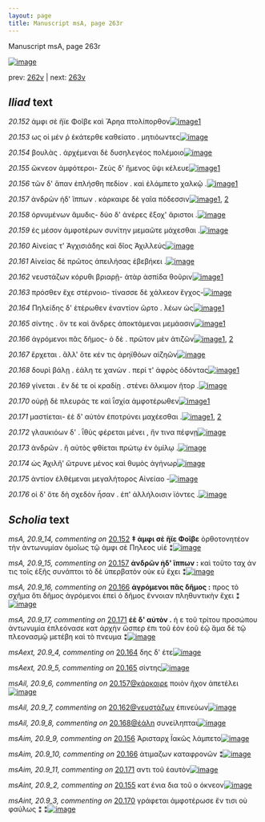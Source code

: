```yaml
---
layout: page
title: Manuscript msA, page 263r
---
```


Manuscript msA, page 263r

[![image](http://www.homermultitext.org/iipsrv?OBJ=IIP,1.0&FIF=/project/homer/pyramidal/deepzoom/hmt/vaimg/2017a/VA263RN_0433.tif&WID=100&CVT=JPEG)](http://www.homermultitext.org/ict2/?urn=urn:cite2:hmt:vaimg.2017a:VA263RN_0433)

prev:  [262v](../262v) | next:  [263v](../263v)

## *Iliad* text

*20.152* <a id="20.152"/> ἀμφι σὲ ἤϊε Φοῖβε καὶ Ἄρηα πτολίπορθον[![image](http://www.homermultitext.org/iipsrv?OBJ=IIP,1.0&FIF=/project/homer/pyramidal/deepzoom/hmt/vaimg/2017a/VA263RN_0433.tif&RGN=0.2023,0.1935,0.3616,0.03167&WID=1000&CVT=JPEG)](http://www.homermultitext.org/ict2/?urn=urn:cite2:hmt:vaimg.2017a:VA263RN_0433@0.2023,0.1935,0.3616,0.03167)[1](#msA_20.9_14)

*20.153* <a id="20.153"/> ως οἰ μέν ῥ ἑκάτερθε καθείατο . μητιόωντες[![image](http://www.homermultitext.org/iipsrv?OBJ=IIP,1.0&FIF=/project/homer/pyramidal/deepzoom/hmt/vaimg/2017a/VA263RN_0433.tif&RGN=0.1999,0.2185,0.3856,0.02490&WID=1000&CVT=JPEG)](http://www.homermultitext.org/ict2/?urn=urn:cite2:hmt:vaimg.2017a:VA263RN_0433@0.1999,0.2185,0.3856,0.02490)

*20.154* <a id="20.154"/> βουλὰς . ἀρχέμεναι δὲ δυσηλεγέος πολέμοιο[![image](http://www.homermultitext.org/iipsrv?OBJ=IIP,1.0&FIF=/project/homer/pyramidal/deepzoom/hmt/vaimg/2017a/VA263RN_0433.tif&RGN=0.1986,0.2379,0.3856,0.02739&WID=1000&CVT=JPEG)](http://www.homermultitext.org/ict2/?urn=urn:cite2:hmt:vaimg.2017a:VA263RN_0433@0.1986,0.2379,0.3856,0.02739)

*20.155* <a id="20.155"/> ὤκνεον ἀμφότεροι- Ζεὺς δ' ἥμενος ὕψι κέλευε[![image](http://www.homermultitext.org/iipsrv?OBJ=IIP,1.0&FIF=/project/homer/pyramidal/deepzoom/hmt/vaimg/2017a/VA263RN_0433.tif&RGN=0.1942,0.2566,0.4079,0.03043&WID=1000&CVT=JPEG)](http://www.homermultitext.org/ict2/?urn=urn:cite2:hmt:vaimg.2017a:VA263RN_0433@0.1942,0.2566,0.4079,0.03043)[1](#msAint_20.9_2)

*20.156* <a id="20.156"/> τῶν δ' ἅπαν ἐπλήσθη πεδίον . καὶ ἐλάμπετο χαλκῷ .[![image](http://www.homermultitext.org/iipsrv?OBJ=IIP,1.0&FIF=/project/homer/pyramidal/deepzoom/hmt/vaimg/2017a/VA263RN_0433.tif&RGN=0.1938,0.2762,0.4234,0.03278&WID=1000&CVT=JPEG)](http://www.homermultitext.org/ict2/?urn=urn:cite2:hmt:vaimg.2017a:VA263RN_0433@0.1938,0.2762,0.4234,0.03278)[1](#msAim_20.9_9)

*20.157* <a id="20.157"/> ἀνδρῶν ἠδ' ἵππων . κάρκαιρε δὲ γαῖα πόδεσσιν[![image](http://www.homermultitext.org/iipsrv?OBJ=IIP,1.0&FIF=/project/homer/pyramidal/deepzoom/hmt/vaimg/2017a/VA263RN_0433.tif&RGN=0.1938,0.2942,0.3965,0.02988&WID=1000&CVT=JPEG)](http://www.homermultitext.org/ict2/?urn=urn:cite2:hmt:vaimg.2017a:VA263RN_0433@0.1938,0.2942,0.3965,0.02988)[1](#msAil_20.9_6), [2](#msA_20.9_15)

*20.158* <a id="20.158"/> ὀρνυμένων ἄμυδις- δύο δ' ἀνέρες ἔξοχ' ἄριστοι .[![image](http://www.homermultitext.org/iipsrv?OBJ=IIP,1.0&FIF=/project/homer/pyramidal/deepzoom/hmt/vaimg/2017a/VA263RN_0433.tif&RGN=0.1888,0.3156,0.3965,0.02988&WID=1000&CVT=JPEG)](http://www.homermultitext.org/ict2/?urn=urn:cite2:hmt:vaimg.2017a:VA263RN_0433@0.1888,0.3156,0.3965,0.02988)

*20.159* <a id="20.159"/> ἐς μέσον ἀμφοτέρων συνίτην μεμαῶτε μάχεσθαι .[![image](http://www.homermultitext.org/iipsrv?OBJ=IIP,1.0&FIF=/project/homer/pyramidal/deepzoom/hmt/vaimg/2017a/VA263RN_0433.tif&RGN=0.1942,0.3307,0.4053,0.03472&WID=1000&CVT=JPEG)](http://www.homermultitext.org/ict2/?urn=urn:cite2:hmt:vaimg.2017a:VA263RN_0433@0.1942,0.3307,0.4053,0.03472)

*20.160* <a id="20.160"/> Αἰνείας τ' Ἀγχισιάδης καὶ δῖος Ἀχιλλεύς[![image](http://www.homermultitext.org/iipsrv?OBJ=IIP,1.0&FIF=/project/homer/pyramidal/deepzoom/hmt/vaimg/2017a/VA263RN_0433.tif&RGN=0.1923,0.3521,0.3718,0.02808&WID=1000&CVT=JPEG)](http://www.homermultitext.org/ict2/?urn=urn:cite2:hmt:vaimg.2017a:VA263RN_0433@0.1923,0.3521,0.3718,0.02808)

*20.161* <a id="20.161"/> Αἰνείας δὲ πρῶτος ἀπειλήσας ἐβεβήκει .[![image](http://www.homermultitext.org/iipsrv?OBJ=IIP,1.0&FIF=/project/homer/pyramidal/deepzoom/hmt/vaimg/2017a/VA263RN_0433.tif&RGN=0.1920,0.3708,0.3718,0.03029&WID=1000&CVT=JPEG)](http://www.homermultitext.org/ict2/?urn=urn:cite2:hmt:vaimg.2017a:VA263RN_0433@0.1920,0.3708,0.3718,0.03029)

*20.162* <a id="20.162"/> νευστάζων κόρυθι βριαρῇ- ἀτὰρ ἀσπίδα θοῦριν[![image](http://www.homermultitext.org/iipsrv?OBJ=IIP,1.0&FIF=/project/homer/pyramidal/deepzoom/hmt/vaimg/2017a/VA263RN_0433.tif&RGN=0.1879,0.3898,0.3970,0.02780&WID=1000&CVT=JPEG)](http://www.homermultitext.org/ict2/?urn=urn:cite2:hmt:vaimg.2017a:VA263RN_0433@0.1879,0.3898,0.3970,0.02780)[1](#msAil_20.9_7)

*20.163* <a id="20.163"/> πρόσθεν ἔχε στέρνοιο- τίνασσε δὲ χάλκεον ἔγχος-[![image](http://www.homermultitext.org/iipsrv?OBJ=IIP,1.0&FIF=/project/homer/pyramidal/deepzoom/hmt/vaimg/2017a/VA263RN_0433.tif&RGN=0.1842,0.4076,0.4237,0.03140&WID=1000&CVT=JPEG)](http://www.homermultitext.org/ict2/?urn=urn:cite2:hmt:vaimg.2017a:VA263RN_0433@0.1842,0.4076,0.4237,0.03140)

*20.164* <a id="20.164"/> Πηλείδης δ' ἑτέρωθεν ἐναντίον ῶρτο . λέων ὡς[![image](http://www.homermultitext.org/iipsrv?OBJ=IIP,1.0&FIF=/project/homer/pyramidal/deepzoom/hmt/vaimg/2017a/VA263RN_0433.tif&RGN=0.1805,0.4259,0.3957,0.02891&WID=1000&CVT=JPEG)](http://www.homermultitext.org/ict2/?urn=urn:cite2:hmt:vaimg.2017a:VA263RN_0433@0.1805,0.4259,0.3957,0.02891)[1](#msAext_20.9_4)

*20.165* <a id="20.165"/> σίντης . ὅν τε καὶ ἄνδρες ἀποκτάμεναι μεμάασιν[![image](http://www.homermultitext.org/iipsrv?OBJ=IIP,1.0&FIF=/project/homer/pyramidal/deepzoom/hmt/vaimg/2017a/VA263RN_0433.tif&RGN=0.1805,0.4445,0.4250,0.02891&WID=1000&CVT=JPEG)](http://www.homermultitext.org/ict2/?urn=urn:cite2:hmt:vaimg.2017a:VA263RN_0433@0.1805,0.4445,0.4250,0.02891)[1](#msAext_20.9_5)

*20.166* <a id="20.166"/> ἀγρόμενοι πᾶς δῆμος- ὁ δὲ . πρῶτον μὲν ἀτιζῶν[![image](http://www.homermultitext.org/iipsrv?OBJ=IIP,1.0&FIF=/project/homer/pyramidal/deepzoom/hmt/vaimg/2017a/VA263RN_0433.tif&RGN=0.1824,0.4645,0.3944,0.02891&WID=1000&CVT=JPEG)](http://www.homermultitext.org/ict2/?urn=urn:cite2:hmt:vaimg.2017a:VA263RN_0433@0.1824,0.4645,0.3944,0.02891)[1](#msA_20.9_16), [2](#msAim_20.9_10)

*20.167* <a id="20.167"/> ἔρχεται . ἂλλ' ὅτε κέν τις ἀρηϊθόων αἰζηῶν[![image](http://www.homermultitext.org/iipsrv?OBJ=IIP,1.0&FIF=/project/homer/pyramidal/deepzoom/hmt/vaimg/2017a/VA263RN_0433.tif&RGN=0.1890,0.4841,0.3944,0.02891&WID=1000&CVT=JPEG)](http://www.homermultitext.org/ict2/?urn=urn:cite2:hmt:vaimg.2017a:VA263RN_0433@0.1890,0.4841,0.3944,0.02891)

*20.168* <a id="20.168"/> δουρὶ βάλῃ . ἐάλη τε χανὼν . περί τ' ἀφρὸς ὀδόντας[![image](http://www.homermultitext.org/iipsrv?OBJ=IIP,1.0&FIF=/project/homer/pyramidal/deepzoom/hmt/vaimg/2017a/VA263RN_0433.tif&RGN=0.1802,0.5021,0.4263,0.03292&WID=1000&CVT=JPEG)](http://www.homermultitext.org/ict2/?urn=urn:cite2:hmt:vaimg.2017a:VA263RN_0433@0.1802,0.5021,0.4263,0.03292)[1](#msAil_20.9_8)

*20.169* <a id="20.169"/> γίνεται . ἒν δέ τε οἱ κραδίῃ . στένει ἄλκιμον ῆτορ .[![image](http://www.homermultitext.org/iipsrv?OBJ=IIP,1.0&FIF=/project/homer/pyramidal/deepzoom/hmt/vaimg/2017a/VA263RN_0433.tif&RGN=0.1802,0.5203,0.4143,0.02891&WID=1000&CVT=JPEG)](http://www.homermultitext.org/ict2/?urn=urn:cite2:hmt:vaimg.2017a:VA263RN_0433@0.1802,0.5203,0.4143,0.02891)

*20.170* <a id="20.170"/> οὐρῇ δὲ πλευράς τε καὶ ῗσχία ἀμφοτέρωθεν[![image](http://www.homermultitext.org/iipsrv?OBJ=IIP,1.0&FIF=/project/homer/pyramidal/deepzoom/hmt/vaimg/2017a/VA263RN_0433.tif&RGN=0.1837,0.5390,0.4143,0.02891&WID=1000&CVT=JPEG)](http://www.homermultitext.org/ict2/?urn=urn:cite2:hmt:vaimg.2017a:VA263RN_0433@0.1837,0.5390,0.4143,0.02891)[1](#msAint_20.9_3)

*20.171* <a id="20.171"/> μαστίεται- ἑὲ δ' αὐτὸν ἐποτρύνει μαχέεσθαι .[![image](http://www.homermultitext.org/iipsrv?OBJ=IIP,1.0&FIF=/project/homer/pyramidal/deepzoom/hmt/vaimg/2017a/VA263RN_0433.tif&RGN=0.1820,0.5603,0.3758,0.02462&WID=1000&CVT=JPEG)](http://www.homermultitext.org/ict2/?urn=urn:cite2:hmt:vaimg.2017a:VA263RN_0433@0.1820,0.5603,0.3758,0.02462)[1](#msAim_20.9_11), [2](#msA_20.9_17)

*20.172* <a id="20.172"/> γλαυκιόων δ' . ῗθὺς φέρεται μένει , ἤν τινα πέφνῃ[![image](http://www.homermultitext.org/iipsrv?OBJ=IIP,1.0&FIF=/project/homer/pyramidal/deepzoom/hmt/vaimg/2017a/VA263RN_0433.tif&RGN=0.1783,0.5781,0.4175,0.02766&WID=1000&CVT=JPEG)](http://www.homermultitext.org/ict2/?urn=urn:cite2:hmt:vaimg.2017a:VA263RN_0433@0.1783,0.5781,0.4175,0.02766)

*20.173* <a id="20.173"/> ἀνδρῶν . ἢ αὐτὸς φθίεται πρώτῳ ἐν ὁμίλῳ .[![image](http://www.homermultitext.org/iipsrv?OBJ=IIP,1.0&FIF=/project/homer/pyramidal/deepzoom/hmt/vaimg/2017a/VA263RN_0433.tif&RGN=0.1787,0.5943,0.3861,0.03126&WID=1000&CVT=JPEG)](http://www.homermultitext.org/ict2/?urn=urn:cite2:hmt:vaimg.2017a:VA263RN_0433@0.1787,0.5943,0.3861,0.03126)

*20.174* <a id="20.174"/> ὡς Ἀχιλῆ' ὤτρυνε μένος καὶ θυμὸς ἀγήνωρ[![image](http://www.homermultitext.org/iipsrv?OBJ=IIP,1.0&FIF=/project/homer/pyramidal/deepzoom/hmt/vaimg/2017a/VA263RN_0433.tif&RGN=0.1778,0.6151,0.3861,0.02586&WID=1000&CVT=JPEG)](http://www.homermultitext.org/ict2/?urn=urn:cite2:hmt:vaimg.2017a:VA263RN_0433@0.1778,0.6151,0.3861,0.02586)

*20.175* <a id="20.175"/> ἀντίον ἐλθέμεναι μεγαλήτορος Αἰνείαο -[![image](http://www.homermultitext.org/iipsrv?OBJ=IIP,1.0&FIF=/project/homer/pyramidal/deepzoom/hmt/vaimg/2017a/VA263RN_0433.tif&RGN=0.1787,0.6299,0.3668,0.02517&WID=1000&CVT=JPEG)](http://www.homermultitext.org/ict2/?urn=urn:cite2:hmt:vaimg.2017a:VA263RN_0433@0.1787,0.6299,0.3668,0.02517)

*20.176* <a id="20.176"/> οἱ δ' ὅτε δὴ σχεδὸν ἦσαν . ἐπ' ἀλλήλοισιν ϊόντες .[![image](http://www.homermultitext.org/iipsrv?OBJ=IIP,1.0&FIF=/project/homer/pyramidal/deepzoom/hmt/vaimg/2017a/VA263RN_0433.tif&RGN=0.1746,0.6497,0.4134,0.03181&WID=1000&CVT=JPEG)](http://www.homermultitext.org/ict2/?urn=urn:cite2:hmt:vaimg.2017a:VA263RN_0433@0.1746,0.6497,0.4134,0.03181)

## *Scholia* text

*msA, 20.9_14, commenting on* [20.152](#20.152)  <a id="msA_20.9_14"/> **‡ ἀμφι σὲ ἣϊε Φοῖβε** ὀρθοτονητέον τὴν ἀντωνυμίαν ὁμοῖως τῷ ἀμφι σὲ Πηλεος υἱέ ⁑[![image](http://www.homermultitext.org/iipsrv?OBJ=IIP,1.0&FIF=/project/homer/pyramidal/deepzoom/hmt/vaimg/2017a/VA263RN_0433.tif&RGN=0.2036,0.07939,0.4772,0.03195&WID=1000&CVT=JPEG)](http://www.homermultitext.org/ict2/?urn=urn:cite2:hmt:vaimg.2017a:VA263RN_0433@0.2036,0.07939,0.4772,0.03195)

*msA, 20.9_15, commenting on* [20.157](#20.157)  <a id="msA_20.9_15"/> **ἀνδρῶν ἠδ' ἵππων :** καὶ τοῦτο ταχ άν τις τοῖς ἑξῆς συνάπτοι τὸ δὲ ὑπερβατὸν οὐκ εὖ ἔχει ⁑[![image](http://www.homermultitext.org/iipsrv?OBJ=IIP,1.0&FIF=/project/homer/pyramidal/deepzoom/hmt/vaimg/2017a/VA263RN_0433.tif&RGN=0.2183,0.09806,0.5041,0.03084&WID=1000&CVT=JPEG)](http://www.homermultitext.org/ict2/?urn=urn:cite2:hmt:vaimg.2017a:VA263RN_0433@0.2183,0.09806,0.5041,0.03084)

*msA, 20.9_16, commenting on* [20.166](#20.166)  <a id="msA_20.9_16"/> **ἀγρόμενοι πᾶς δῆμος :** προς τὸ σχῆμα ὅτι δῆμος ἀγρόμενοι ἐπεὶ ὁ δῆμος ἔννοιαν πληθυντικὴν ἔχει ⁑[![image](http://www.homermultitext.org/iipsrv?OBJ=IIP,1.0&FIF=/project/homer/pyramidal/deepzoom/hmt/vaimg/2017a/VA263RN_0433.tif&RGN=0.5989,0.4667,0.1820,0.05685&WID=1000&CVT=JPEG)](http://www.homermultitext.org/ict2/?urn=urn:cite2:hmt:vaimg.2017a:VA263RN_0433@0.5989,0.4667,0.1820,0.05685)

*msA, 20.9_17, commenting on* [20.171](#20.171)  <a id="msA_20.9_17"/> **ἑὲ δ' αὐτὸν .** ἡ ε τοῦ τρίτου προσώπου ἀντωνυμία ἐπλεόνασε κατ ἀρχὴν ὥσπερ ἐπι τοῦ ἑὸν ἑοῦ ἑῷ ἅμα δὲ τῷ πλεονασμῷ μετέβη καὶ τὸ πνευμα ⁑[![image](http://www.homermultitext.org/iipsrv?OBJ=IIP,1.0&FIF=/project/homer/pyramidal/deepzoom/hmt/vaimg/2017a/VA263RN_0433.tif&RGN=0.6019,0.5166,0.2196,0.05685&WID=1000&CVT=JPEG)](http://www.homermultitext.org/ict2/?urn=urn:cite2:hmt:vaimg.2017a:VA263RN_0433@0.6019,0.5166,0.2196,0.05685)

*msAext, 20.9_4, commenting on* [20.164](#20.164)  <a id="msAext_20.9_4"/> δης δ' ἐτε[![image](http://www.homermultitext.org/iipsrv?OBJ=IIP,1.0&FIF=/project/homer/pyramidal/deepzoom/hmt/vaimg/2017a/VA263RN_0433.tif&RGN=0.8618,0.4416,0.03979,0.01494&WID=1000&CVT=JPEG)](http://www.homermultitext.org/ict2/?urn=urn:cite2:hmt:vaimg.2017a:VA263RN_0433@0.8618,0.4416,0.03979,0.01494)

*msAext, 20.9_5, commenting on* [20.165](#20.165)  <a id="msAext_20.9_5"/> σίντης[![image](http://www.homermultitext.org/iipsrv?OBJ=IIP,1.0&FIF=/project/homer/pyramidal/deepzoom/hmt/vaimg/2017a/VA263RN_0433.tif&RGN=0.8467,0.4710,0.04164,0.01674&WID=1000&CVT=JPEG)](http://www.homermultitext.org/ict2/?urn=urn:cite2:hmt:vaimg.2017a:VA263RN_0433@0.8467,0.4710,0.04164,0.01674)

*msAil, 20.9_6, commenting on* [20.157@κάρκαιρε](#20.157@κάρκαιρε)  <a id="msAil_20.9_6"/> ποιὸν ῆχον ἀπετέλει[![image](http://www.homermultitext.org/iipsrv?OBJ=IIP,1.0&FIF=/project/homer/pyramidal/deepzoom/hmt/vaimg/2017a/VA263RN_0433.tif&RGN=0.3889,0.2925,0.08751,0.01757&WID=1000&CVT=JPEG)](http://www.homermultitext.org/ict2/?urn=urn:cite2:hmt:vaimg.2017a:VA263RN_0433@0.3889,0.2925,0.08751,0.01757)

*msAil, 20.9_7, commenting on* [20.162@νευστάζων](#20.162@νευστάζων)  <a id="msAil_20.9_7"/> ἐπινεύων[![image](http://www.homermultitext.org/iipsrv?OBJ=IIP,1.0&FIF=/project/homer/pyramidal/deepzoom/hmt/vaimg/2017a/VA263RN_0433.tif&RGN=0.2189,0.3849,0.05177,0.01176&WID=1000&CVT=JPEG)](http://www.homermultitext.org/ict2/?urn=urn:cite2:hmt:vaimg.2017a:VA263RN_0433@0.2189,0.3849,0.05177,0.01176)

*msAil, 20.9_8, commenting on* [20.168@ἐάλη](#20.168@ἐάλη)  <a id="msAil_20.9_8"/> συνείληπται[![image](http://www.homermultitext.org/iipsrv?OBJ=IIP,1.0&FIF=/project/homer/pyramidal/deepzoom/hmt/vaimg/2017a/VA263RN_0433.tif&RGN=0.3277,0.5021,0.05343,0.01342&WID=1000&CVT=JPEG)](http://www.homermultitext.org/ict2/?urn=urn:cite2:hmt:vaimg.2017a:VA263RN_0433@0.3277,0.5021,0.05343,0.01342)

*msAim, 20.9_9, commenting on* [20.156](#20.156)  <a id="msAim_20.9_9"/> Ἀρισταρχ Ϊακῶς λάμπετο[![image](http://www.homermultitext.org/iipsrv?OBJ=IIP,1.0&FIF=/project/homer/pyramidal/deepzoom/hmt/vaimg/2017a/VA263RN_0433.tif&RGN=0.6212,0.2877,0.06982,0.02877&WID=1000&CVT=JPEG)](http://www.homermultitext.org/ict2/?urn=urn:cite2:hmt:vaimg.2017a:VA263RN_0433@0.6212,0.2877,0.06982,0.02877)

*msAim, 20.9_10, commenting on* [20.166](#20.166)  <a id="msAim_20.9_10"/> ἀτιμαζων καταφρονῶν ⁑[![image](http://www.homermultitext.org/iipsrv?OBJ=IIP,1.0&FIF=/project/homer/pyramidal/deepzoom/hmt/vaimg/2017a/VA263RN_0433.tif&RGN=0.5647,0.4759,0.04385,0.03264&WID=1000&CVT=JPEG)](http://www.homermultitext.org/ict2/?urn=urn:cite2:hmt:vaimg.2017a:VA263RN_0433@0.5647,0.4759,0.04385,0.03264)

*msAim, 20.9_11, commenting on* [20.171](#20.171)  <a id="msAim_20.9_11"/> αντι τοῦ ἑαυτὸν[![image](http://www.homermultitext.org/iipsrv?OBJ=IIP,1.0&FIF=/project/homer/pyramidal/deepzoom/hmt/vaimg/2017a/VA263RN_0433.tif&RGN=0.5765,0.5599,0.05748,0.01826&WID=1000&CVT=JPEG)](http://www.homermultitext.org/ict2/?urn=urn:cite2:hmt:vaimg.2017a:VA263RN_0433@0.5765,0.5599,0.05748,0.01826)

*msAint, 20.9_2, commenting on* [20.155](#20.155)  <a id="msAint_20.9_2"/> κατ ένια δια τοῦ ο όκνεον[![image](http://www.homermultitext.org/iipsrv?OBJ=IIP,1.0&FIF=/project/homer/pyramidal/deepzoom/hmt/vaimg/2017a/VA263RN_0433.tif&RGN=0.1236,0.2596,0.06872,0.02158&WID=1000&CVT=JPEG)](http://www.homermultitext.org/ict2/?urn=urn:cite2:hmt:vaimg.2017a:VA263RN_0433@0.1236,0.2596,0.06872,0.02158)

*msAint, 20.9_3, commenting on* [20.170](#20.170)  <a id="msAint_20.9_3"/> γράφεται ἀμφοτέρωσε ἔν τισι οὺ φαύλως ⁑ ⁑[![image](http://www.homermultitext.org/iipsrv?OBJ=IIP,1.0&FIF=/project/homer/pyramidal/deepzoom/hmt/vaimg/2017a/VA263RN_0433.tif&RGN=0.1199,0.5367,0.06098,0.06072&WID=1000&CVT=JPEG)](http://www.homermultitext.org/ict2/?urn=urn:cite2:hmt:vaimg.2017a:VA263RN_0433@0.1199,0.5367,0.06098,0.06072)